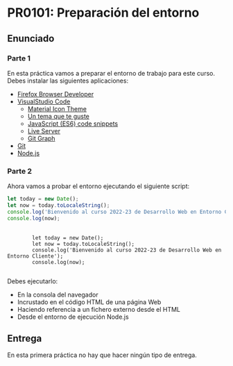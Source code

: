 <link rel="stylesheet"
      href="//unpkg.com/@highlightjs/cdn-assets@11.6.0/styles/default.min.css">
<script src="//unpkg.com/@highlightjs/cdn-assets@11.6.0/highlight.min.js"></script>
<script>hljs.highlightAll();</script>


# PR0101: Preparación del entorno

## Enunciado

### Parte 1

En esta práctica vamos a preparar el entorno de trabajo para este curso. Debes instalar las siguientes aplicaciones:

- [Firefox Browser Developer](https://www.mozilla.org/es-ES/firefox/developer/)
- [VisualStudio Code](https://code.visualstudio.com/)
  - [Material Icon Theme](https://marketplace.visualstudio.com/items?itemName=PKief.material-icon-theme)
  - [Un tema que te guste](https://marketplace.visualstudio.com/search?target=VSCode&category=Themes&sortBy=Installs)
  - [JavaScript (ES6) code snippets](https://marketplace.visualstudio.com/items?itemName=xabikos.JavaScriptSnippets)
  - [Live Server](https://marketplace.visualstudio.com/items?itemName=ritwickdey.LiveServer)
  - [Git Graph](https://marketplace.visualstudio.com/items?itemName=mhutchie.git-graph)
- [Git](https://git-scm.com/)
- [Node.js](https://nodejs.org/es/)

### Parte 2

Ahora vamos a probar el entorno ejecutando el siguiente script:

```javascript
let today = new Date();
let now = today.toLocaleString();
console.log('Bienvenido al curso 2022-23 de Desarrollo Web en Entorno Cliente');
console.log(now);
```
<pre>
    <code class="language-javascript">
        let today = new Date();
        let now = today.toLocaleString();
        console.log('Bienvenido al curso 2022-23 de Desarrollo Web en Entorno Cliente');
        console.log(now);
    </code>
</pre>



Debes ejecutarlo:

- En la consola del navegador
- Incrustado en el código HTML de una página Web
- Haciendo referencia a un fichero externo desde el HTML
- Desde el entorno de ejecución Node.js


## Entrega

En esta primera práctica no hay que hacer ningún tipo de entrega.